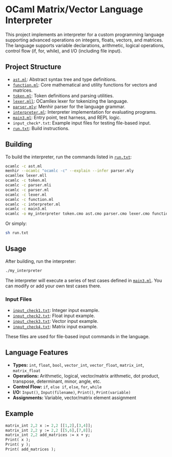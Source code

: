 # OCaml Matrix/Vector Language Interpreter

This project implements an interpreter for a custom programming language supporting advanced operations on integers, floats, vectors, and matrices. The language supports variable declarations, arithmetic, logical operations, control flow (if, for, while), and I/O (including file input).

## Project Structure

- [`ast.ml`](ast.ml): Abstract syntax tree and type definitions.
- [`function.ml`](function.ml): Core mathematical and utility functions for vectors and matrices.
- [`token.ml`](token.ml): Token definitions and parsing utilities.
- [`lexer.mll`](lexer.mll): OCamllex lexer for tokenizing the language.
- [`parser.mly`](parser.mly): Menhir parser for the language grammar.
- [`interpreter.ml`](interpreter.ml): Interpreter implementation for evaluating programs.
- [`main3.ml`](main3.ml): Entry point, test harness, and REPL logic.
- `input_check*.txt`: Example input files for testing file-based input.
- [`run.txt`](run.txt): Build instructions.

## Building

To build the interpreter, run the commands listed in [`run.txt`](run.txt):

```sh
ocamlc -c ast.ml
menhir --ocamlc "ocamlc -c" --explain --infer parser.mly
ocamllex lexer.mll
ocamlc -c token.ml
ocamlc -c parser.mli
ocamlc -c parser.ml
ocamlc -c lexer.ml
ocamlc -c function.ml
ocamlc -c interpreter.ml
ocamlc -c main3.ml
ocamlc -o my_interpreter token.cmo ast.cmo parser.cmo lexer.cmo function.cmo interpreter.cmo main3.cmo
```

Or simply:

```sh
sh run.txt
```

## Usage

After building, run the interpreter:

```sh
./my_interpreter
```

The interpreter will execute a series of test cases defined in [`main3.ml`](main3.ml). You can modify or add your own test cases there.

### Input Files

- [`input_check1.txt`](input_check1.txt): Integer input example.
- [`input_check2.txt`](input_check2.txt): Float input example.
- [`input_check3.txt`](input_check3.txt): Vector input example.
- [`input_check4.txt`](input_check4.txt): Matrix input example.

These files are used for file-based input commands in the language.

## Language Features

- **Types:** `int`, `float`, `bool`, `vector_int`, `vector_float`, `matrix_int`, `matrix_float`
- **Operations:** Arithmetic, logical, vector/matrix arithmetic, dot product, transpose, determinant, minor, angle, etc.
- **Control Flow:** `if`, `else if`, `else`, `for`, `while`
- **I/O:** `Input()`, `Input(filename)`, `Print()`, `Print(variable)`
- **Assignments:** Variable, vector/matrix element assignment

## Example

```ocaml
matrix_int 2,2 x := 2,2 [[1,2],[3,4]];
matrix_int 2,2 y := 2,2 [[5,6],[7,8]];
matrix_int 2,2 add_matrices := x + y;
Print( x );
Print( y );
Print( add_matrices );
```
